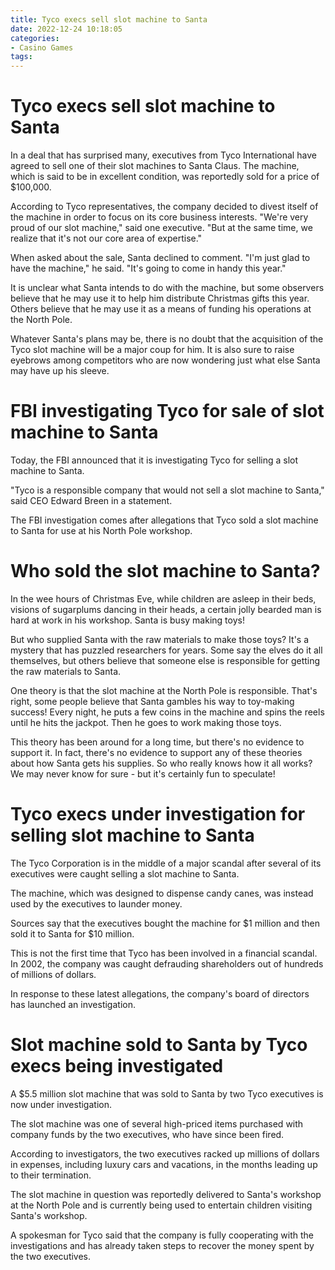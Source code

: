 ```yaml
---
title: Tyco execs sell slot machine to Santa
date: 2022-12-24 10:18:05
categories:
- Casino Games
tags:
---
```



#  Tyco execs sell slot machine to Santa

In a deal that has surprised many, executives from Tyco International have agreed to sell one of their slot machines to Santa Claus. The machine, which is said to be in excellent condition, was reportedly sold for a price of $100,000.

According to Tyco representatives, the company decided to divest itself of the machine in order to focus on its core business interests. "We're very proud of our slot machine," said one executive. "But at the same time, we realize that it's not our core area of expertise."

When asked about the sale, Santa declined to comment. "I'm just glad to have the machine," he said. "It's going to come in handy this year."

It is unclear what Santa intends to do with the machine, but some observers believe that he may use it to help him distribute Christmas gifts this year. Others believe that he may use it as a means of funding his operations at the North Pole.

Whatever Santa's plans may be, there is no doubt that the acquisition of the Tyco slot machine will be a major coup for him. It is also sure to raise eyebrows among competitors who are now wondering just what else Santa may have up his sleeve.

#  FBI investigating Tyco for sale of slot machine to Santa

Today, the FBI announced that it is investigating Tyco for selling a slot machine to Santa.

"Tyco is a responsible company that would not sell a slot machine to Santa," said CEO Edward Breen in a statement.

The FBI investigation comes after allegations that Tyco sold a slot machine to Santa for use at his North Pole workshop.

#  Who sold the slot machine to Santa?

In the wee hours of Christmas Eve, while children are asleep in their beds, visions of sugarplums dancing in their heads, a certain jolly bearded man is hard at work in his workshop. Santa is busy making toys!

But who supplied Santa with the raw materials to make those toys? It's a mystery that has puzzled researchers for years. Some say the elves do it all themselves, but others believe that someone else is responsible for getting the raw materials to Santa.

One theory is that the slot machine at the North Pole is responsible. That's right, some people believe that Santa gambles his way to toy-making success! Every night, he puts a few coins in the machine and spins the reels until he hits the jackpot. Then he goes to work making those toys.

This theory has been around for a long time, but there's no evidence to support it. In fact, there's no evidence to support any of these theories about how Santa gets his supplies. So who really knows how it all works? We may never know for sure - but it's certainly fun to speculate!

#  Tyco execs under investigation for selling slot machine to Santa

The Tyco Corporation is in the middle of a major scandal after several of its executives were caught selling a slot machine to Santa.

The machine, which was designed to dispense candy canes, was instead used by the executives to launder money.

Sources say that the executives bought the machine for $1 million and then sold it to Santa for $10 million.

This is not the first time that Tyco has been involved in a financial scandal. In 2002, the company was caught defrauding shareholders out of hundreds of millions of dollars.

In response to these latest allegations, the company's board of directors has launched an investigation.

#  Slot machine sold to Santa by Tyco execs being investigated

A $5.5 million slot machine that was sold to Santa by two Tyco executives is now under investigation.

The slot machine was one of several high-priced items purchased with company funds by the two executives, who have since been fired.

According to investigators, the two executives racked up millions of dollars in expenses, including luxury cars and vacations, in the months leading up to their termination.

The slot machine in question was reportedly delivered to Santa's workshop at the North Pole and is currently being used to entertain children visiting Santa's workshop.

A spokesman for Tyco said that the company is fully cooperating with the investigations and has already taken steps to recover the money spent by the two executives.